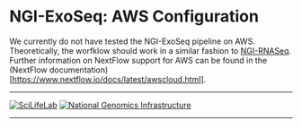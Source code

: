 # NGI-ExoSeq: AWS Configuration

We currently do not have tested the NGI-ExoSeq pipeline on AWS. Theoretically, the worfklow should work in a similar fashion to [NGI-RNASeq](https://github.com/SciLifeLab/NGI-RNAseq/blob/master/docs/configuration/aws.md). Further information on NextFlow support for AWS can be found in the (NextFlow documentation)[https://www.nextflow.io/docs/latest/awscloud.html].

---

[![SciLifeLab](images/SciLifeLab_logo.png)](http://www.scilifelab.se/)
[![National Genomics Infrastructure](images/NGI_logo.png)](https://ngisweden.scilifelab.se/)

---
